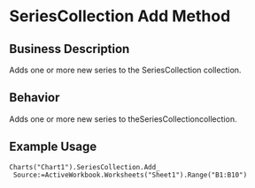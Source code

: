 # SeriesCollection Add Method

## Business Description
Adds one or more new series to the SeriesCollection collection.

## Behavior
Adds one or more new series to theSeriesCollectioncollection.

## Example Usage
```vba
Charts("Chart1").SeriesCollection.Add_ 
 Source:=ActiveWorkbook.Worksheets("Sheet1").Range("B1:B10")
```